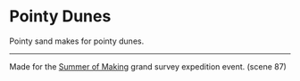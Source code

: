 # Pointy Dunes

Pointy sand makes for pointy dunes.

---

Made for the [Summer of Making](https://summer.hackclub.com) grand survey expedition event. (scene 87)